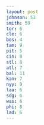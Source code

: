 ```yaml
---
layout: post
johnson: 53
smith: 59
tor: 6
cle: 6
bos: 4
tam: 9
pit: 5
cin: 8
stl: 8
atl: 7
bal: 11
kan: 7
nyy: 9
laa: 6
sdg: 6
was: 6
phi: 8
lad: 6
---
```


